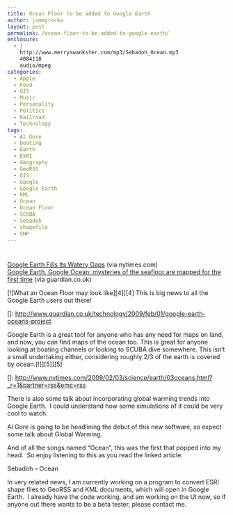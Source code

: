 ```yaml
---
title: Ocean Floor to be added to Google Earth
author: jimmyrocks
layout: post
permalink: /ocean-floor-to-be-added-to-google-earth/
enclosure:
  - |
    http://www.merryswankster.com/mp3/Sebadoh_Ocean.mp3
    4084118
    audio/mpeg
categories:
  - Apple
  - Food
  - GIS
  - Music
  - Personality
  - Politics
  - Railroad
  - Technology
tags:
  - Al Gore
  - boating
  - Earth
  - ESRI
  - Geography
  - GeoRSS
  - GIS
  - Google
  - Google Earth
  - KML
  - Ocean
  - Ocean Floor
  - SCUBA
  - Sebadoh
  - shapefile
  - SHP
---
```

# 

[Google Earth Fills Its Watery Gaps][1] (via nytimes.com)  
[Google Earth, Google Ocean: mysteries of the seafloor are mapped for the first time][2] (via guardian.co.uk)

 [1]: http://www.nytimes.com/2009/02/03/science/earth/03oceans.html?_r=1&partner=rss&emc=rss
 [2]: http://www.guardian.co.uk/technology/2009/feb/01/google-earth-oceans-project

[![What an Ocean Floor may look like][4]][4] 
This is big news to all the Google Earth users out there!

 []: http://www.guardian.co.uk/technology/2009/feb/01/google-earth-oceans-project

Google Earth is a great tool for anyone who has any need for maps on land, and now, you can find maps of the ocean too. This is great for anyone looking at boating channels or looking to SCUBA dive somewhere. This isn’t a small undertaking either, considering roughly 2/3 of the earth is covered by ocean.[![][5]][5]

 []: http://www.nytimes.com/2009/02/03/science/earth/03oceans.html?_r=1&partner=rss&emc=rss

There is also some talk about incorporating global warming trends into Google Earth.  I could understand how some simulations of it could be very cool to watch.

Al Gore is going to be headlining the debut of this new software, so expect some talk about Global Warming.

And of all the songs named “Ocean”, this was the first that popped into my head.  So enjoy listening to this as you read the linked article.

Sebadoh – Ocean

In very related news, I am currently working on a program to convert ESRI shape files to GeoRSS and KML documents, which will open in Google Earth.  I already have the code working, and am working on the UI now, so if anyone out there wants to be a beta tester, please contact me.
